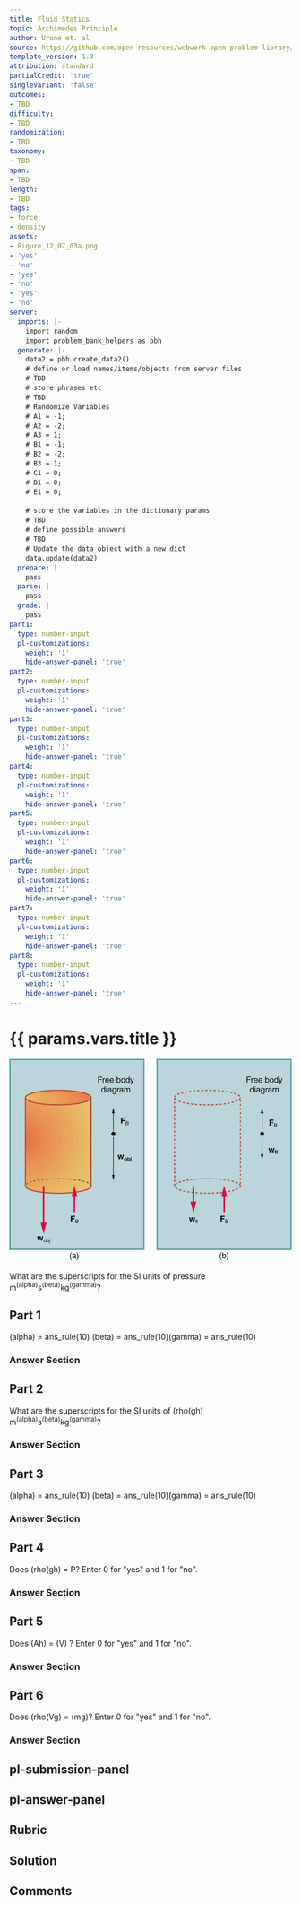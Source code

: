 ```yaml
---
title: Fluid Statics
topic: Archimedes Principle
author: Urone et. al
source: https://github.com/open-resources/webwork-open-problem-library/tree/master/Contrib/BrockPhysics/College_Physics_Urone/11.Fluid_Statics/NU_U17-11-07-017.pg
template_version: 1.3
attribution: standard
partialCredit: 'true'
singleVariant: 'false'
outcomes:
- TBD
difficulty:
- TBD
randomization:
- TBD
taxonomy:
- TBD
span:
- TBD
length:
- TBD
tags:
- force
- density
assets:
- Figure_12_07_03a.png
- 'yes'
- 'no'
- 'yes'
- 'no'
- 'yes'
- 'no'
server:
  imports: |-
    import random
    import problem_bank_helpers as pbh
  generate: |-
    data2 = pbh.create_data2()
    # define or load names/items/objects from server files
    # TBD
    # store phrases etc
    # TBD
    # Randomize Variables
    # A1 = -1;
    # A2 = -2;
    # A3 = 1;
    # B1 = -1;
    # B2 = -2;
    # B3 = 1;
    # C1 = 0;
    # D1 = 0;
    # E1 = 0;

    # store the variables in the dictionary params
    # TBD
    # define possible answers
    # TBD
    # Update the data object with a new dict
    data.update(data2)
  prepare: |
    pass
  parse: |
    pass
  grade: |
    pass
part1:
  type: number-input
  pl-customizations:
    weight: '1'
    hide-answer-panel: 'true'
part2:
  type: number-input
  pl-customizations:
    weight: '1'
    hide-answer-panel: 'true'
part3:
  type: number-input
  pl-customizations:
    weight: '1'
    hide-answer-panel: 'true'
part4:
  type: number-input
  pl-customizations:
    weight: '1'
    hide-answer-panel: 'true'
part5:
  type: number-input
  pl-customizations:
    weight: '1'
    hide-answer-panel: 'true'
part6:
  type: number-input
  pl-customizations:
    weight: '1'
    hide-answer-panel: 'true'
part7:
  type: number-input
  pl-customizations:
    weight: '1'
    hide-answer-panel: 'true'
part8:
  type: number-input
  pl-customizations:
    weight: '1'
    hide-answer-panel: 'true'
---
```


# {{ params.vars.title }} 

![[Figure]](Figure_12_07_03a.png)

What are the superscripts for the SI units of pressure m<sup>(alpha)</sup>s<sup>(beta)</sup>kg<sup>(gamma)</sup>?

## Part 1 
(alpha) = ans_rule(10) (beta) = ans_rule(10)(gamma) = ans_rule(10) 


 ### Answer Section

## Part 2 
What are the superscripts for the SI units of (rho(gh) m<sup>(alpha)</sup>s<sup>(beta)</sup>kg<sup>(gamma)</sup>? 


 ### Answer Section

## Part 3 
(alpha) = ans_rule(10) (beta) = ans_rule(10)(gamma) = ans_rule(10) 


 ### Answer Section

## Part 4 
Does (rho(gh) = P? Enter 0 for "yes" and 1 for "no". 


 ### Answer Section

## Part 5 
Does (Ah) = (V) ? Enter 0 for "yes" and 1 for "no". 


 ### Answer Section

## Part 6 
Does (rho(Vg) = (mg)? Enter 0 for "yes" and 1 for "no". 


 ### Answer Section


## pl-submission-panel 


## pl-answer-panel 


## Rubric 


## Solution 


## Comments 


